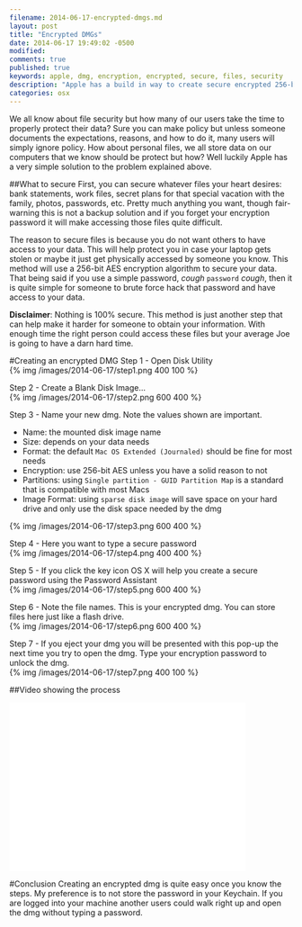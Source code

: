 ```yaml
---
filename: 2014-06-17-encrypted-dmgs.md
layout: post
title: "Encrypted DMGs"
date: 2014-06-17 19:49:02 -0500
modified: 
comments: true
published: true
keywords: apple, dmg, encryption, encrypted, secure, files, security
description: "Apple has a build in way to create secure encrypted 256-bit AES disk images. This is a guide on creating these disk images, usage, draw backs, and think to remember."
categories: osx
---
```


We all know about file security but how many of our users take the time to properly protect their data? Sure you can make policy but unless someone documents the expectations, reasons, and how to do it, many users will simply ignore policy. How about personal files, we all store data on our computers that we know should be protect but how? Well luckily Apple has a very simple solution to the problem explained above.

##What to secure
First, you can secure whatever files your heart desires: bank statements, work files, secret plans for that special vacation with the family, photos, passwords, etc. Pretty much anything you want, though fair-warning this is not a backup solution and if you forget your encryption password it will make accessing those files quite difficult. 

The reason to secure files is because you do not want others to have access to your data. This will help protect you in case your laptop gets stolen or maybe it just get physically accessed by someone you know. This method will use a 256-bit AES encryption algorithm to secure your data. That being said if you use a simple password, *cough* `password` *cough*, then it is quite simple for someone to brute force hack that password and have access to your data. 

**Disclaimer**: Nothing is 100% secure. This method is just another step that can help make it harder for someone to obtain your information. With enough time the right person could access these files but your average Joe is going to have a darn hard time.


#Creating an encrypted DMG
Step 1 - Open Disk Utility  
{% img /images/2014-06-17/step1.png 400 100 %}

Step 2 - Create a Blank Disk Image...  
{% img /images/2014-06-17/step2.png 600 400 %}

Step 3 - Name your new dmg. Note the values shown are important.

* Name: the mounted disk image name
* Size: depends on your data needs
* Format: the default `Mac OS Extended (Journaled)` should be fine for most needs
* Encryption: use 256-bit AES unless you have a solid reason to not
* Partitions: using `Single partition - GUID Partition Map` is a standard that is compatible with most Macs
* Image Format: using `sparse disk image` will save space on your hard drive and only use the disk space needed by the dmg
  
{% img /images/2014-06-17/step3.png 600 400 %}

Step 4 - Here you want to type a secure password  
{% img /images/2014-06-17/step4.png 400 400 %}

Step 5 - If you click the key icon OS X will help you create a secure password using the Password Assistant  
{% img /images/2014-06-17/step5.png 600 400 %}

Step 6 - Note the file names. This is your encrypted dmg. You can store files here just like a flash drive.  
{% img /images/2014-06-17/step6.png 600 400 %}

Step 7 - If you eject your dmg you will be presented with this pop-up the next time you try to open the dmg. Type your encryption password to unlock the dmg.  
{% img /images/2014-06-17/step7.png 400 100 %}


##Video showing the process

<iframe width="420" height="300" src="//www.youtube-nocookie.com/embed/zAc9H7AQ2TQ?rel=0" frameborder="0" allowfullscreen></iframe>

#Conclusion
Creating an encrypted dmg is quite easy once you know the steps. My preference is to not store the password in your Keychain. If you are logged into your machine another users could walk right up and open the dmg without typing a password.
